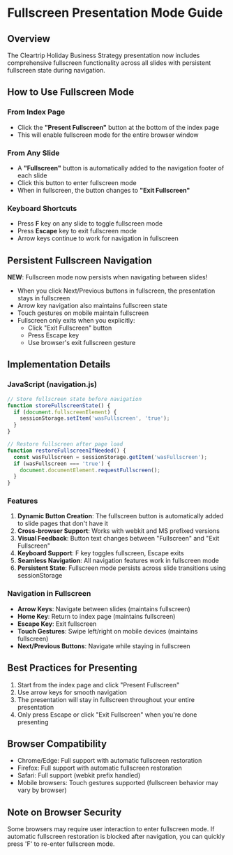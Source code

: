 # Fullscreen Presentation Mode Guide

## Overview
The Cleartrip Holiday Business Strategy presentation now includes comprehensive fullscreen functionality across all slides with persistent fullscreen state during navigation.

## How to Use Fullscreen Mode

### From Index Page
- Click the **"Present Fullscreen"** button at the bottom of the index page
- This will enable fullscreen mode for the entire browser window

### From Any Slide
- A **"Fullscreen"** button is automatically added to the navigation footer of each slide
- Click this button to enter fullscreen mode
- When in fullscreen, the button changes to **"Exit Fullscreen"**

### Keyboard Shortcuts
- Press **F** key on any slide to toggle fullscreen mode
- Press **Escape** key to exit fullscreen mode
- Arrow keys continue to work for navigation in fullscreen

## Persistent Fullscreen Navigation
**NEW**: Fullscreen mode now persists when navigating between slides!
- When you click Next/Previous buttons in fullscreen, the presentation stays in fullscreen
- Arrow key navigation also maintains fullscreen state
- Touch gestures on mobile maintain fullscreen
- Fullscreen only exits when you explicitly:
  - Click "Exit Fullscreen" button
  - Press Escape key
  - Use browser's exit fullscreen gesture

## Implementation Details

### JavaScript (navigation.js)
```javascript
// Store fullscreen state before navigation
function storeFullscreenState() {
  if (document.fullscreenElement) {
    sessionStorage.setItem('wasFullscreen', 'true');
  }
}

// Restore fullscreen after page load
function restoreFullscreenIfNeeded() {
  const wasFullscreen = sessionStorage.getItem('wasFullscreen');
  if (wasFullscreen === 'true') {
    document.documentElement.requestFullscreen();
  }
}
```

### Features
1. **Dynamic Button Creation**: The fullscreen button is automatically added to slide pages that don't have it
2. **Cross-browser Support**: Works with webkit and MS prefixed versions
3. **Visual Feedback**: Button text changes between "Fullscreen" and "Exit Fullscreen"
4. **Keyboard Support**: F key toggles fullscreen, Escape exits
5. **Seamless Navigation**: All navigation features work in fullscreen mode
6. **Persistent State**: Fullscreen mode persists across slide transitions using sessionStorage

### Navigation in Fullscreen
- **Arrow Keys**: Navigate between slides (maintains fullscreen)
- **Home Key**: Return to index page (maintains fullscreen)
- **Escape Key**: Exit fullscreen
- **Touch Gestures**: Swipe left/right on mobile devices (maintains fullscreen)
- **Next/Previous Buttons**: Navigate while staying in fullscreen

## Best Practices for Presenting
1. Start from the index page and click "Present Fullscreen"
2. Use arrow keys for smooth navigation
3. The presentation will stay in fullscreen throughout your entire presentation
4. Only press Escape or click "Exit Fullscreen" when you're done presenting

## Browser Compatibility
- Chrome/Edge: Full support with automatic fullscreen restoration
- Firefox: Full support with automatic fullscreen restoration
- Safari: Full support (webkit prefix handled)
- Mobile browsers: Touch gestures supported (fullscreen behavior may vary by browser)

## Note on Browser Security
Some browsers may require user interaction to enter fullscreen mode. If automatic fullscreen restoration is blocked after navigation, you can quickly press 'F' to re-enter fullscreen mode. 